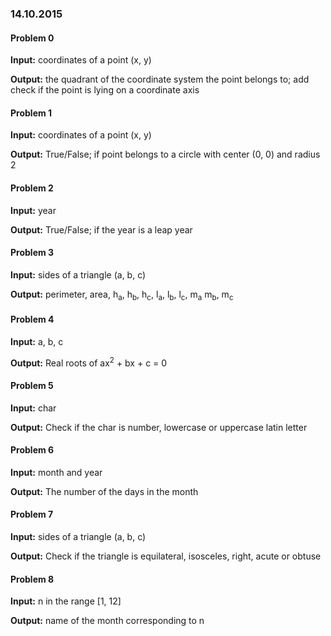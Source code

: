 ### 14.10.2015

#### Problem 0

**Input:** coordinates of a point (x, y)

**Output:** the quadrant of the coordinate system the point belongs to; add check if the point is lying on a coordinate axis


#### Problem 1

**Input:** coordinates of a point (x, y)

**Output:** True/False; if point belongs to a circle with center (0, 0) and radius 2


#### Problem 2

**Input:** year

**Output:** True/False; if the year is a leap year


#### Problem 3

**Input:** sides of a triangle (a, b, c)

**Output:** perimeter, area, h<sub>a</sub>, h<sub>b</sub>, h<sub>c</sub>, l<sub>a</sub>, l<sub>b</sub>, l<sub>c</sub>, m<sub>a</sub> m<sub>b</sub>, m<sub>c</sub>

#### Problem 4

**Input:** a, b, c

**Output:** Real roots of ax<sup>2</sup> + bx + c = 0

#### Problem 5

**Input:** char

**Output:** Check if the char is number, lowercase or uppercase latin letter

#### Problem 6

**Input:** month and year

**Output:** The number of the days in the month

#### Problem 7

**Input:** sides of a triangle (a, b, c)

**Output:** Check if the triangle is equilateral, isosceles, right, acute or obtuse

#### Problem 8

**Input:** n in the range [1, 12]

**Output:** name of the month corresponding to n

